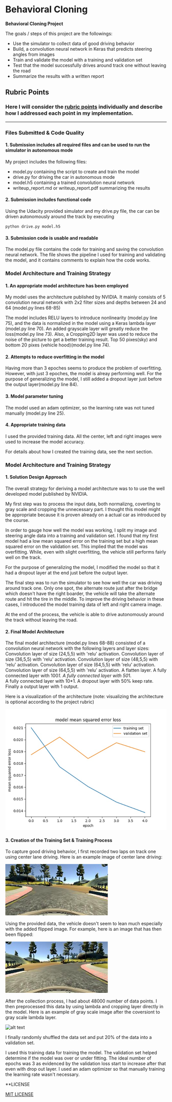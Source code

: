 # **Behavioral Cloning** 

**Behavioral Cloning Project**

The goals / steps of this project are the followings:
* Use the simulator to collect data of good driving behavior
* Build, a convolution neural network in Keras that predicts steering angles from images
* Train and validate the model with a training and validation set
* Test that the model successfully drives around track one without leaving the road
* Summarize the results with a written report


[//]: # (Image References)

[image1]: ./Training_History.jpg "Model Visualization"
[image2]: ./gray_center_2016_12_01_13_42_07_892.jpg "Grayscaling"
[image3]: ./center_2016_12_01_13_42_07_892.jpg "Normal Image"
[image4]: ./flipped_center_2016_12_01_13_42_07_892.jpg "Flipped Image"

## Rubric Points
### Here I will consider the [rubric points](https://review.udacity.com/#!/rubrics/432/view) individually and describe how I addressed each point in my implementation.  

---
### Files Submitted & Code Quality

#### 1. Submission includes all required files and can be used to run the simulator in autonomous mode

My project includes the following files:
* model.py containing the script to create and train the model
* drive.py for driving the car in autonomous mode
* model.h5 containing a trained convolution neural network 
* writeup_report.md or writeup_report.pdf summarizing the results

#### 2. Submission includes functional code
Using the Udacity provided simulator and my drive.py file, the car can be driven autonomously around the track by executing 
```
python drive.py model.h5
```

#### 3. Submission code is usable and readable

The model.py file contains the code for training and saving the convolution neural network. The file shows the pipeline I used for training and validating the model, and it contains comments to explain how the code works.

### Model Architecture and Training Strategy

#### 1. An appropriate model architecture has been employed

My model uses the architecture published by NVIDIA. It mainly consists of 5 convolution neural network with 2x2 filter sizes and depths between 24 and 64 (model.py lines 68-85) 

The model includes RELU layers to introduce nonlinearity (model.py line 75), and the data is normalized in the model using a Keras lambda layer (model.py line 70). An added grayscale layer will greatly reduce the loss(model.py line 73). Also, a Cropping2D layer was used to reduce the noise of the picture to get a better training result. Top 50 pixes(sky) and bottom 20 pixes (vehicle hood)(model.py line 74). 

#### 2. Attempts to reduce overfitting in the model

Having more than 3 epoches seems to produce the problem of overfitting. However, with just 3 epoches, the model is alreay performing well.
For the purpose of generalizing the model, I still added a dropout layer just before the output layer(model.py line 84).

#### 3. Model parameter tuning

The model used an adam optimizer, so the learning rate was not tuned manually (model.py line 25).

#### 4. Appropriate training data
 
 I used the provided training data. All the center, left and right images were used to increase the model accuracy.

For details about how I created the training data, see the next section. 

### Model Architecture and Training Strategy

#### 1. Solution Design Approach

The overall strategy for deriving a model architecture was to to use the well developed model published by NVIDIA. 

My first step was to process the input data, both normalizng, coverting to gray scale and cropping the unnecessary part. I thought this model might be appropriate because it is proven already on a actual car as introduced by the course.

In order to gauge how well the model was working, I split my image and steering angle data into a training and validation set. I found that my first model had a low mean squared error on the training set but a high mean squared error on the validation set. This implied that the model was overfitting. While, even with slight overfitting, the vehicle still performs fairly well on the track.

For the purpose of generalizing the model, I modified the model so that it had a dropout layer at the end just before the output layer.

The final step was to run the simulator to see how well the car was driving around track one. Only one spot, the alternate route just after the bridge which doesn't have the right boarder, the vehicle will take the alternate route and hit the tire in the middle. To improve the driving behavior in these cases, I introduced the model training data of left and right camera image. 

At the end of the process, the vehicle is able to drive autonomously around the track without leaving the road.

#### 2. Final Model Architecture

The final model architecture (model.py lines 68-88) consisted of a convolution neural network with the following layers and layer sizes: 
Convolution layer of size (24,5,5) with 'relu' activation.
Convolution layer of size (36,5,5) with 'relu' activation.
Convolution layer of size (48,5,5) with 'relu' activation.
Convolution layer of size (64,5,5) with 'relu' activation.
Convolution layer of size (64,5,5) with 'relu' activation.
A flatten layer.
A fully connected layer with 100*1. 
A fully connected layer with 50*1.  
A fully connected layer with 10*1.
A dropout layer with 50% keep rate.
Finally a output layer with 1 output.  


Here is a visualization of the architecture (note: visualizing the architecture is optional according to the project rubric)

![alt text][image1]

#### 3. Creation of the Training Set & Training Process

To capture good driving behavior, I first recorded two laps on track one using center lane driving. Here is an example image of center lane driving:

![alt text][image3]

Using the provided data, the vehicle doesn't seem to lean much especially with the added flipped image. For example, here is an image that has then been flipped:

![alt text][image4]


After the collection process, I had about 48000 number of data points. I then preprocessed this data by using lambda and cropping layer directly in the model. Here is an example of gray scale image after the coversiont to gray scale lambda layer.

![alt text][image2]

I finally randomly shuffled the data set and put 20% of the data into a validation set. 

I used this training data for training the model. The validation set helped determine if the model was over or under fitting. The ideal number of epochs was 3 as evidenced by the validation loss start to increase after that even with drop out layer. I used an adam optimizer so that manually training the learning rate wasn't necessary.

**LICENSE

[MIT LICENSE](./LICENSE)
